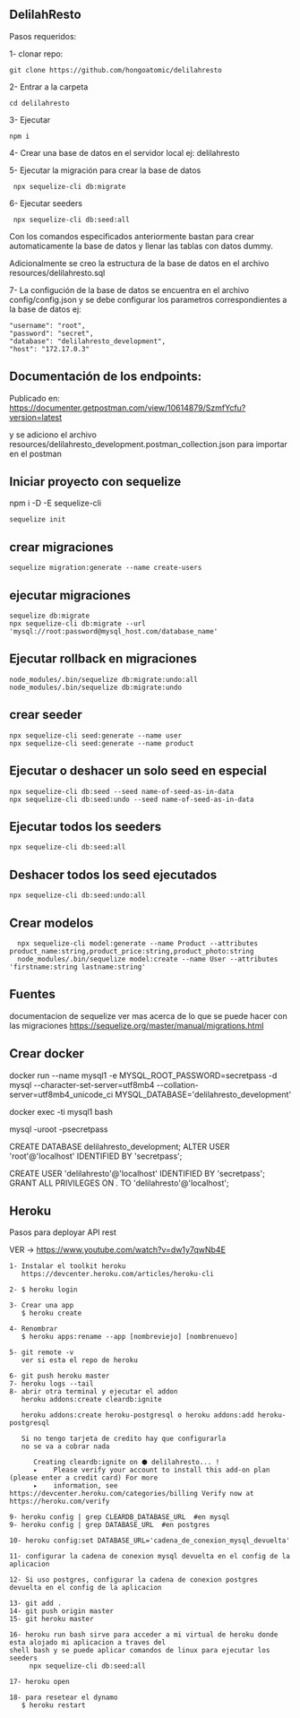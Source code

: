 
## DelilahResto 

Pasos requeridos:

1- clonar repo: 
```
git clone https://github.com/hongoatomic/delilahresto
```

2- Entrar a la carpeta 
```
cd delilahresto
```

3- Ejecutar 
``` 
npm i
```

4- Crear una base de datos en el servidor local ej: delilahresto

5- Ejecutar la migración para crear la base de datos
```
 npx sequelize-cli db:migrate
```
6- Ejecutar seeders
```
 npx sequelize-cli db:seed:all
```

Con los comandos especificados anteriormente bastan para crear automaticamente la base de datos y llenar las tablas con datos dummy.

Adicionalmente se creo la estructura de la base de datos en el archivo resources/delilahresto.sql

7- La configución de la base de datos se encuentra en el archivo config/config.json y se debe configurar los parametros correspondientes a la base de datos ej:

    "username": "root",
    "password": "secret",
    "database": "delilahresto_development",
    "host": "172.17.0.3"



## Documentación de los endpoints:

Publicado en: https://documenter.getpostman.com/view/10614879/SzmfYcfu?version=latest

y se adiciono el archivo resources/delilahresto_development.postman_collection.json para importar en el postman

## Iniciar proyecto con sequelize

npm i -D -E sequelize-cli

```
sequelize init
```



## crear migraciones

```
sequelize migration:generate --name create-users
```


## ejecutar migraciones

```
sequelize db:migrate
npx sequelize-cli db:migrate --url 'mysql://root:password@mysql_host.com/database_name'
```

## Ejecutar rollback en migraciones

```
node_modules/.bin/sequelize db:migrate:undo:all
node_modules/.bin/sequelize db:migrate:undo
```

## crear seeder

```
npx sequelize-cli seed:generate --name user
npx sequelize-cli seed:generate --name product
```

## Ejecutar o deshacer un solo seed en especial

```
npx sequelize-cli db:seed --seed name-of-seed-as-in-data
npx sequelize-cli db:seed:undo --seed name-of-seed-as-in-data
```

## Ejecutar todos los seeders
```
npx sequelize-cli db:seed:all
```

## Deshacer todos los seed ejecutados
```
npx sequelize-cli db:seed:undo:all
```



## Crear modelos
```
  npx sequelize-cli model:generate --name Product --attributes product_name:string,product_price:string,product_photo:string
  node_modules/.bin/sequelize model:create --name User --attributes 'firstname:string lastname:string'
```

## Fuentes

documentacion de sequelize ver mas acerca de lo que se puede hacer con las migraciones
https://sequelize.org/master/manual/migrations.html

## Crear docker

docker run --name mysql1 -e MYSQL_ROOT_PASSWORD=secretpass -d mysql --character-set-server=utf8mb4 --collation-server=utf8mb4_unicode_ci MYSQL_DATABASE='delilahresto_development'

docker exec -ti mysql1 bash 

mysql -uroot -psecretpass

CREATE DATABASE delilahresto_development;
ALTER USER 'root'@'localhost' IDENTIFIED BY 'secretpass';

CREATE USER 'delilahresto'@'localhost' IDENTIFIED BY 'secretpass';
GRANT ALL PRIVILEGES ON *.* TO 'delilahresto'@'localhost';


## Heroku

Pasos para deployar API rest

VER -> https://www.youtube.com/watch?v=dw1y7qwNb4E

```
1- Instalar el toolkit heroku
   https://devcenter.heroku.com/articles/heroku-cli

2- $ heroku login

3- Crear una app 
   $ heroku create

4- Renombrar
   $ heroku apps:rename --app [nombreviejo] [nombrenuevo] 

5- git remote -v
   ver si esta el repo de heroku

6- git push heroku master
7- heroku logs --tail 
8- abrir otra terminal y ejecutar el addon
   heroku addons:create cleardb:ignite

   heroku addons:create heroku-postgresql o heroku addons:add heroku-postgresql 

   Si no tengo tarjeta de credito hay que configurarla
   no se va a cobrar nada

      Creating cleardb:ignite on ⬢ delilahresto... !
      ▸    Please verify your account to install this add-on plan (please enter a credit card) For more
      ▸    information, see https://devcenter.heroku.com/categories/billing Verify now at https://heroku.com/verify

9- heroku config | grep CLEARDB_DATABASE_URL  #en mysql
9- heroku config | grep DATABASE_URL  #en postgres

10- heroku config:set DATABASE_URL='cadena_de_conexion_mysql_devuelta' 

11- configurar la cadena de conexion mysql devuelta en el config de la aplicacion

12- Si uso postgres, configurar la cadena de conexion postgres devuelta en el config de la aplicacion

13- git add .
14- git push origin master
15- git heroku master

16- heroku run bash sirve para acceder a mi virtual de heroku donde esta alojado mi aplicacion a traves del 
shell bash y se puede aplicar comandos de linux para ejecutar los seeders
     npx sequelize-cli db:seed:all

17- heroku open

18- para resetear el dynamo 
   $ heroku restart

```
